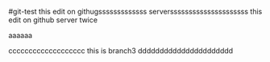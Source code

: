 #git-test
this edit on githugsssssssssssss serversssssssssssssssssssss
this edit on github server twice

aaaaaa

ccccccccccccccccccc
this is branch3
dddddddddddddddddddddd